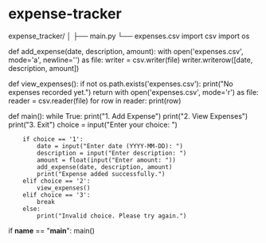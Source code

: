 # expense-tracker
expense_tracker/
│
├── main.py
└── expenses.csv
import csv
import os

def add_expense(date, description, amount):
    with open('expenses.csv', mode='a', newline='') as file:
        writer = csv.writer(file)
        writer.writerow([date, description, amount])

def view_expenses():
    if not os.path.exists('expenses.csv'):
        print("No expenses recorded yet.")
        return
    with open('expenses.csv', mode='r') as file:
        reader = csv.reader(file)
        for row in reader:
            print(row)

def main():
    while True:
        print("1. Add Expense")
        print("2. View Expenses")
        print("3. Exit")
        choice = input("Enter your choice: ")

        if choice == '1':
            date = input("Enter date (YYYY-MM-DD): ")
            description = input("Enter description: ")
            amount = float(input("Enter amount: "))
            add_expense(date, description, amount)
            print("Expense added successfully.")
        elif choice == '2':
            view_expenses()
        elif choice == '3':
            break
        else:
            print("Invalid choice. Please try again.")

if __name__ == "__main__":
    main()
